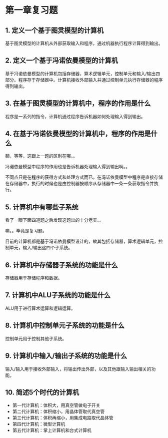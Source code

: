 # 第一章复习题

## 1. 定义一个基于图灵模型的计算机

基于图灵模型的计算机从外部获取输入和程序，通过机器执行程序计算得到输出。

## 2. 定义一个基于冯诺依曼模型的计算机

基于冯诺依曼模型的计算机包括存储器，算术逻辑单元，控制单元和输入/输出四部分。程序存于存储器中。计算机接收外部输入并通过控制单元执行存储器的程序得到输出。

## 3. 在基于图灵模型的计算机中，程序的作用是什么

程序是一系列的指令，计算机通过程序告诉机器如何处理输入得到输出。

## 4. 在基于冯诺依曼模型的计算机中，程序的作用是什么

额，等等，这跟上一题的区别在哪。。

冯诺依曼模型中程序的作用也是告诉机器处理输入得到输出啊。。

不同点只是在程序的获得方式和处理方式而已。在冯诺依曼模型中程序是直接存储在存储器中，执行的时候也是由控制器按顺序从存储器中一条一条获取指令并执行。

## 5. 计算机中有哪些子系统

看了一眼下面四道题之后发现这题出的十分老实。。

嘛。。毕竟是复习题。

目前的计算机都是基于冯诺依曼模型设计的，故其包括存储器，算术逻辑单元，控制单元，输入/输出这四个子系统。

## 6. 计算机中存储器子系统的功能是什么

存储器用于存储程序和数据。

## 7. 计算机中ALU子系统的功能是什么

ALU用于进行算术运算和逻辑运算。

## 8. 计算机中控制单元子系统的功能是什么

控制单元用于控制其他子系统。

## 9. 计算机中输入/输出子系统的功能是什么

输入/输入用于接收外部输入，将输出传出外部，以及其他跟输入输出相关的功能。

## 10. 简述5个时代的计算机

* 第一代计算机：体积大，用真空管做电子开关
* 第二代计算机：体积缩小，用晶体管取代真空管
* 第三代计算机：体积再缩小，用集成电路取代晶体管
* 第四代计算机：微型计算机
* 第五代计算机：掌上计算机和台式计算机

